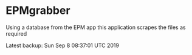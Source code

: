 # EPMgrabber
Using a database from the EPM app this application scrapes the files as required


Latest backup: Sun Sep 8 08:37:01 UTC 2019
